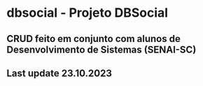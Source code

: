 # dbsocial - Projeto DBSocial 
## CRUD feito em conjunto com alunos de Desenvolvimento de Sistemas (SENAI-SC)
## Last update 23.10.2023
